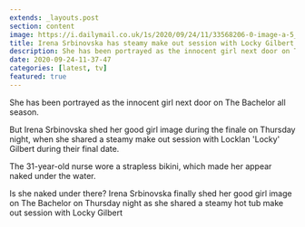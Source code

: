 ```yaml
---
extends: _layouts.post
section: content
image: https://i.dailymail.co.uk/1s/2020/09/24/11/33568206-0-image-a-5_1600943578252.jpg 
title: Irena Srbinovska has steamy make out session with Locky Gilbert on The Bachelor 
description: She has been portrayed as the innocent girl next door on The Bachelor all season. 
date: 2020-09-24-11-37-47 
categories: [latest, tv] 
featured: true 
--- 
```

She has been portrayed as the innocent girl next door on The Bachelor all season.

But Irena Srbinovska shed her good girl image during the finale on Thursday night, when she shared a steamy make out session with Locklan 'Locky' Gilbert during their final date.

The 31-year-old nurse wore a strapless bikini, which made her appear naked under the water.

Is she naked under there? Irena Srbinovska finally shed her good girl image on The Bachelor on Thursday night as she shared a steamy hot tub make out session with Locky Gilbert 

